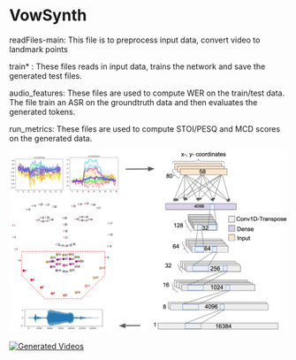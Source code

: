 # VowSynth

readFiles-main: This file is to preprocess input data, convert video to landmark points

train* : These files reads in input data, trains the network and save the generated test files.

audio_features: These files are used to compute WER on the train/test data. The file train an ASR on the groundtruth data and then evaluates the generated tokens.

run_metrics: These files are used to compute STOI/PESQ and MCD scores on the generated data.

![Synthesis Network](images/network-4.png)


[![Generated Videos](https://img.youtube.com/vi/th-eFkLCIQM/maxresdefault.jpg)](https://youtu.be/th-eFkLCIQM)
